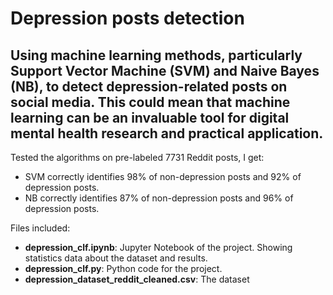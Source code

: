 # Depression posts detection

## Using machine learning methods, particularly Support Vector Machine (SVM) and Naive Bayes (NB), to detect depression-related posts on social media. This could mean that machine learning can be an invaluable tool for digital mental health research and practical application.

Tested the algorithms on pre-labeled 7731 Reddit posts, I get:
- SVM correctly identifies 98% of non-depression posts and 92% of depression posts.
- NB correctly identifies 87% of non-depression posts and 96% of depression posts.

Files included:
- **depression_clf.ipynb**: Jupyter Notebook of the project. Showing statistics data about the dataset and results.
- **depression_clf.py**: Python code for the project.
- **depression_dataset_reddit_cleaned.csv**: The dataset
